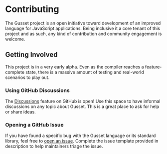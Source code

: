 # Contributing

The Gusset project is an open initiative toward development of an improved language for JavaScript applications. Being inclusive it a core tenant of this project and as such, any kind of contribution and community engagement is welcome.

## Getting Involved

This project is in a very early alpha. Even as the compiler reaches a feature-complete state, there is a massive amount of testing and real-world scenarios to play out.

### Using GitHub Discussions

The [Discussions](https://github.com/gusset-lang/gusset/discussion) feature on GitHub is open! Use this space to have informal discussions on any topic about Gusset. This is a great place to ask for help or share ideas.

### Opening a GitHub Issue

If you have found a specific bug with the Gusset language or its standard library, feel free to [open an issue](https://github.com/gusset-lang/gusset/issues/new/choose). Complete the issue template provided in description to help maintainers triage the issue.
